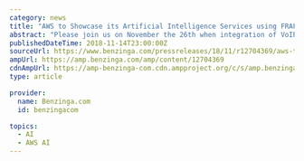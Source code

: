 ```yaml
---
category: news
title: "AWS to Showcase its Artificial Intelligence Services using FRAFOS' Session Border Controller at re-INVENT"
abstract: "Please join us on November the 26th when integration of VoIP with AWS AI services is shown in telecom track session TLC 302. The demonstrated use cases include using the ABC monitor to secure access to VoIP cloud, track voice conversions and transcribe ..."
publishedDateTime: 2018-11-14T23:00:00Z
sourceUrl: https://www.benzinga.com/pressreleases/18/11/r12704369/aws-to-showcase-its-artificial-intelligence-services-using-frafos-sess
ampUrl: https://amp.benzinga.com/amp/content/12704369
cdnAmpUrl: https://amp-benzinga-com.cdn.ampproject.org/c/s/amp.benzinga.com/amp/content/12704369
type: article

provider:
  name: Benzinga.com
  id: benzingacom

topics:
  - AI
  - AWS AI
---
```

